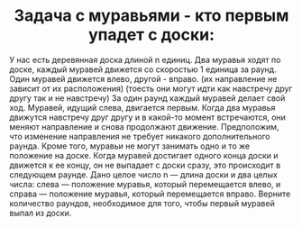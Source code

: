 <h1 align="center">Задача с муравьями - кто первым упадет с доски:</h1>

У нас есть деревянная доска длиной n единиц. 
Два муравья ходят по доске, каждый муравей движется со скоростью 1 единица за раунд. 
Один муравей движется влево, другой - вправо. (их направление не зависит от их расположения)
(тоесть они могут идти как навстречу друг другу так и не навстречу)
За один раунд каждый муравей делает свой ход. 
Муравей, идущий слева, двигается первым.
Когда два муравья движутся навстречу друг другу и в какой-то момент встречаются, они меняют направление и снова продолжают движение. 
Предположим, что изменение направления не требует никакого дополнительного раунда. 
Кроме того, муравьи не могут занимать одно и то же положение на доске.
Когда муравей достигает одного конца доски и движется к ее концу, он не выпадает с доски сразу, это происходит в следующем раунде.
Дано целое число n — длина доски и два целых числа: слева — положение муравья, который перемещается влево, и справа — положение муравья, который перемещается вправо. 
Верните количество раундов, необходимое для того, чтобы первый муравей выпал из доски.
